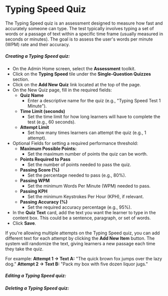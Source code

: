 # Typing Speed Quiz

The Typing Speed quiz is an assessment designed to measure how fast and accurately someone can type. The test typically involves typing a set of words or a passage of text within a specific time frame (usually measured in seconds or minutes). 
The goal is to assess the user's words per minute (WPM) rate and their accuracy.

##### Creating a Typing Speed quiz:
* On the Admin Home screen, select the **Assessment** toolkit.
* Click on the **Typing Speed** tile under the **Single-Question Quizzes** section.
* Click on the **Add New Quiz** link located at the top of the page.
* On the New Quiz page, fill in the required fields:
	* **Quiz Name** 
		* Enter a descriptive name for the quiz (e.g., "Typing Speed Test 1 Minute").
	* **Time Limit (seconds)** 
		* Set the time limit for how long learners will have to complete the test (e.g., 60 seconds).
	* **Attempt Limit** 
		* Set how many times learners can attempt the quiz (e.g., 1 attempt).
* Optional Fields for setting a required performance threshold:
	* **Maximum Possible Points:** 
		* Set the maximum number of points the quiz can be worth.
	* **Points Required to Pass** 
		* Set the number of points needed to pass the quiz.
	* **Passing Score (%)** 
		* Set the percentage needed to pass (e.g., 80%).
	* **Passing WPM** 
		* Set the minimum Words Per Minute (WPM) needed to pass.
	* **Passing KPH** 
		* Set the minimum Keystrokes Per Hour (KPH), if relevant.
	* **Passing Accuracy (%)** 
		* Set the required accuracy percentage (e.g., 95%).
* In the **Quiz Text** card, add the text you want the learner to type in the content box. This could be a sentence, paragraph, or set of words.
* Click **Save**.

If you're allowing multiple attempts on the Typing Speed quiz, you can add different text for each attempt by clicking the **Add New Item** button. 
The system will randomize the text, giving learners a new passage each time they take the quiz.

For example:
**Attempt 1 -> Text A:** "The quick brown fox jumps over the lazy dog."
**Attempt 2 -> Text B:** "Pack my box with five dozen liquor jugs."

##### Editing a Typing Speed quiz:

##### Deleting a Typing Speed quiz:
